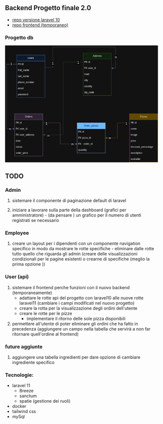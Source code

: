 ## Backend Progetto finale 2.0 
- [repo versione laravel 10](https://github.com/Francescodc92/pizzeria-backend)
- [repo frontend (temporaneo)](https://github.com/Francescodc92/pizzeria-full-stack)

### Progetto db
![database-structure](./.github/db_pizzeria.png)

## TODO
  ### Admin 

  1. sistemare il componente di paginazione default di laravel
    
  4. iniziare a lavorare sulla parte della dashboard (grafici per amministratore)
    - (da pensare ) un grafico per il numero di utenti registrati se necessario

  ### Employee
  1. creare un layout per i dipendenti con un componente navigation specifico in modo da mostrare le rotte specifiche 
    - eliminare dalle rotte tutto quello che riguarda gli admin (creare delle visualizzazioni condizionali per le pagine esistenti o crearne di specifiche (meglio la prima opzione ))
  
  ### User (api)
  1. sistemare il frontend perche funzioni con il nuovo backend (temporaneamente)
      - adattare le rotte api del progetto con laravel10 alle nuove rotte laravel11 (cambiare i campi modificati nel nuovo progetto)
      - creare la rotta per la visualizzazione degli ordini dell'utente
      - creare le rotte per le pizze
        - implementare il ritorno delle sole pizza disponibili 
  2. permettere all'utente di poter eliminare gli ordini che ha fatto in precedenza (aggiungere un campo nella tabella che servirà a non far ritornare quell'ordine al frontend)


  ### future aggiunte
  1. aggiungere una tabella ingredienti per dare opzione di cambiare ingrediente specifico 

### Tecnologie:
  - laravel 11
    - Breeze
    - sanctum
    - spatie (gestione dei ruoli)
  - docker
  - tailwind css
  - mySql 